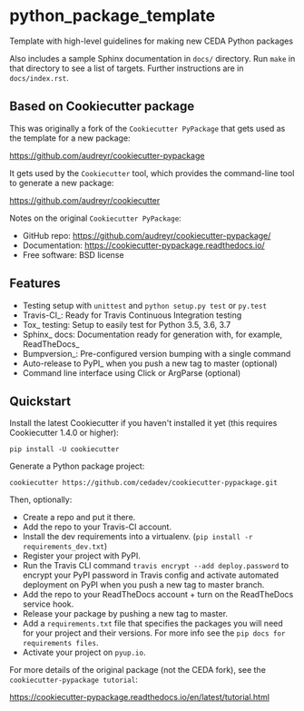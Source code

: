 # python_package_template

Template with high-level guidelines for making new CEDA Python packages

Also includes a sample Sphinx documentation in ``docs/`` directory.  Run
``make`` in that directory to see a list of targets.  Further instructions are
in ``docs/index.rst``.

## Based on Cookiecutter package

This was originally a fork of the `Cookiecutter PyPackage` that gets used as 
the template for a new package:

 https://github.com/audreyr/cookiecutter-pypackage

It gets used by the `Cookiecutter` tool, which provides the command-line tool
to generate a new package:

 https://github.com/audreyr/cookiecutter

Notes on the original `Cookiecutter PyPackage`:

 * GitHub repo: https://github.com/audreyr/cookiecutter-pypackage/
 * Documentation: https://cookiecutter-pypackage.readthedocs.io/
 * Free software: BSD license

Features
--------

 * Testing setup with ``unittest`` and ``python setup.py test`` or ``py.test``
 * Travis-CI_: Ready for Travis Continuous Integration testing
 * Tox_ testing: Setup to easily test for Python 3.5, 3.6, 3.7
 * Sphinx_ docs: Documentation ready for generation with, for example, ReadTheDocs_
 * Bumpversion_: Pre-configured version bumping with a single command
 * Auto-release to PyPI_ when you push a new tag to master (optional)
 * Command line interface using Click or ArgParse (optional)


Quickstart
----------

Install the latest Cookiecutter if you haven't installed it yet (this requires
Cookiecutter 1.4.0 or higher):

```
pip install -U cookiecutter
```

Generate a Python package project:

```
cookiecutter https://github.com/cedadev/cookiecutter-pypackage.git
```

Then, optionally:

 * Create a repo and put it there.
 * Add the repo to your Travis-CI account.
 * Install the dev requirements into a virtualenv. (``pip install -r requirements_dev.txt``)
 * Register your project with PyPI.
 * Run the Travis CLI command `travis encrypt --add deploy.password` to encrypt your PyPI password in Travis config
  and activate automated deployment on PyPI when you push a new tag to master branch.
 * Add the repo to your ReadTheDocs account + turn on the ReadTheDocs service hook.
 * Release your package by pushing a new tag to master.
 * Add a `requirements.txt` file that specifies the packages you will need for
  your project and their versions. For more info see the `pip docs for requirements files`.
 * Activate your project on `pyup.io`.


For more details of the original package (not the CEDA fork), see the 
`cookiecutter-pypackage tutorial`:

 https://cookiecutter-pypackage.readthedocs.io/en/latest/tutorial.html
  

